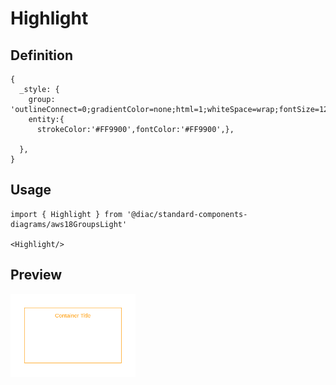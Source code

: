 # Highlight

## Definition

```
{
  _style: {
    group: 'outlineConnect=0;gradientColor=none;html=1;whiteSpace=wrap;fontSize=12;fontStyle=0;strokeColor=#FF9900;fillColor=none;verticalAlign=top;align=center;fontColor=#FF9900;dashed=0;spacingTop=3;',
    entity:{
      strokeColor:'#FF9900',fontColor:'#FF9900',},
    
  },
}
```

## Usage

```
import { Highlight } from '@diac/standard-components-diagrams/aws18GroupsLight'

<Highlight/>
```

## Preview

<img src="./highlight.png" width="200"/>
